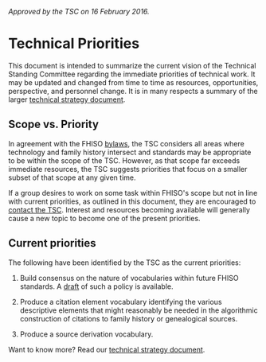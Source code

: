 *Approved by the TSC on 16 February 2016.*

# Technical Priorities

This document is intended to summarize the current vision of the Technical Standing Committee regarding the immediate priorities of technical work.
It may be updated and changed from time to time as resources, opportunities, perspective, and personnel change.
It is in many respects a summary of the larger [technical strategy
document](/strategy).

## Scope vs. Priority

In agreement with the FHISO [bylaws](//fhiso.org/by-laws), the TSC considers all areas where technology and family history intersect and standards may be appropriate to be within the scope of the TSC.
However, as that scope far exceeds immediate resources, the TSC suggests priorities that focus on a smaller subset of that scope at any given time.

If a group desires to work on some task within FHISO's scope but not in line with current priorities, as outlined in this document, they are encouraged to [contact the TSC](mailto:tsc@fhiso.org).
Interest and resources becoming available will generally cause a new topic to become one of the present priorities.

## Current priorities

The following have been identified by the TSC as the current priorities:

1. Build consensus on the nature of vocabularies within future FHISO
standards.  A [draft](/policies/vocabulary) of such a policy is
available.

2. Produce a citation element vocabulary identifying the various
descriptive elements that might reasonably be needed in the algorithmic
construction of citations to family history or genealogical sources.

3. Produce a source derivation vocabulary.


Want to know more?  Read our [technical strategy document](/strategy).

